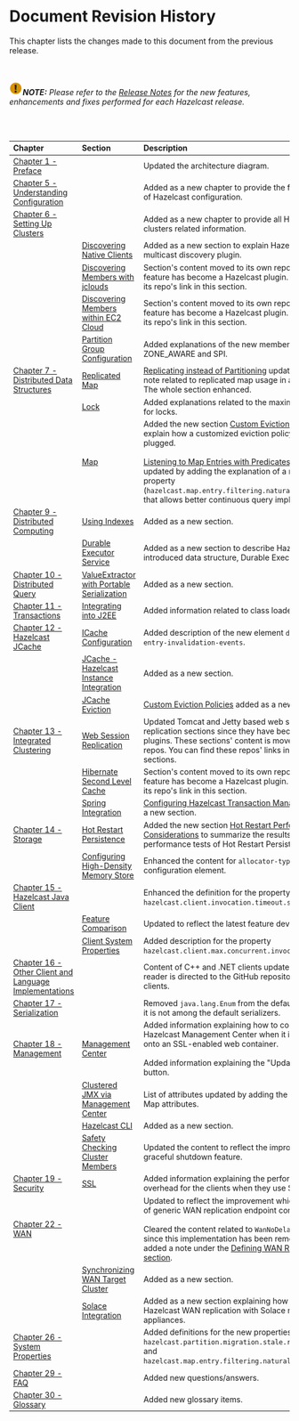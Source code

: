 

# Document Revision History

This chapter lists the changes made to this document from the previous release.

<br></br>
![image](images/NoteSmall.jpg)***NOTE:*** *Please refer to the <a href="http://docs.hazelcast.org/docs/release-notes/" target="_blank">Release Notes</a> for the new features, enhancements and fixes performed for each Hazelcast release.*

<br></br>

|Chapter|Section|Description|
|:-------|:-------|:-----------|
|[Chapter 1 - Preface](#preface)||Updated the architecture diagram.|
|[Chapter 5 - Understanding Configuration](#understanding-configuration)||Added as a new chapter to provide the fundamentals of Hazelcast configuration.
|[Chapter 6 - Setting Up Clusters](#setting-up-clusters)||Added as a new chapter to provide all Hazelcast clusters related information.
||[Discovering Native Clients](#discovering-native-clients)|Added as a new section to explain Hazelcast's multicast discovery plugin.
||[Discovering Members with jclouds](#discovering-members-with-jclouds)|Section's content moved to its own repo since this feature has become a Hazelcast plugin. You can find its repo's link in this section.
||[Discovering Members within EC2 Cloud](#discovering-members-within-ec2-cloud)|Section's content moved to its own repo since this feature has become a Hazelcast plugin. You can find its repo's link in this section.
||[Partition Group Configuration](#partition-group-configuration)|Added explanations of the new member group types ZONE_AWARE and SPI.
|[Chapter 7 - Distributed Data Structures](#distributed-data-structures)|[Replicated Map](#replicated-map)|[Replicating instead of Partitioning](#replicating-instead-of-partitioning) updated by adding a note related to replicated map usage in a lite member. The whole section enhanced.
||[Lock](#lock)| Added explanations related to the maximum lease time for locks.
||[Map](#map)| Added the new section [Custom Eviction Policy](#custom-eviction-policy) to explain how a customized eviction policy can be plugged.<br></br>[Listening to Map Entries with Predicates](#listening-to-map-entries-with-predicates) section updated by adding the explanation of a new system property (`hazelcast.map.entry.filtering.natural.event.types`) that allows better continuous query implementations.
|[Chapter 9 - Distributed Computing](#distributed-computing)|[Using Indexes](#using-indexes)| Added as a new section.
||[Durable Executor Service](#durable-executor-service)|Added as a new section to describe Hazelcast's newly introduced data structure, Durable Executor Service.
|[Chapter 10 - Distributed Query](#distributed-query)|[ValueExtractor with Portable Serialization](#valueExtractor-with-portable-serialization)| Added as a new section.
|[Chapter 11 - Transactions](#transactions)|[Integrating into J2EE](#integrating-into-j2ee)| Added information related to class loaders.
|[Chapter 12 - Hazelcast JCache](#hazelcast-jcache)|[ICache Configuration](#icache-configuration)| Added description of the new element `disable-per-entry-invalidation-events`.
||[JCache - Hazelcast Instance Integration](#jcache-hazelcast-instance-integration)| Added as a new section.
||[JCache Eviction](#jcache-eviction)| [Custom Eviction Policies](#custom-eviction-policies) added as a new section.
|[Chapter 13 - Integrated Clustering](#integrated-clustering)|[Web Session Replication](#web-session-replication)| Updated Tomcat and Jetty based web session replication sections since they have become Hazelcast plugins. These sections' content is moved to their own repos. You can find these repos' links in the related sections.
||[Hibernate Second Level Cache](#hibernate-second-level-cache)|Section's content moved to its own repo since this feature has become a Hazelcast plugin. You can find its repo's link in this section.
||[Spring Integration](#spring-integration)|[Configuring Hazelcast Transaction Manager](#configuring-hazelcast-transaction-manager) added as a new section.
|[Chapter 14 - Storage](#storage)|[Hot Restart Persistence](#hot-restart-persistence)|Added the new section [Hot Restart Performance Considerations](#hot-restart-performance-considerations) to summarize the results of performance tests of Hot Restart Persistence.
||[Configuring High-Density Memory Store](#configuring-high-density-memory-store)|Enhanced the content for `allocator-type` configuration element.
|[Chapter 15 - Hazelcast Java Client](#hazelcast-java-client)||Enhanced the definition for the property `hazelcast.client.invocation.timeout.seconds`.
||[Feature Comparison](#hazelcast-clients-feature-comparison)|Updated to reflect the latest feature developments.
||[Client System Properties](#client-system-properties)|Added description for the property `hazelcast.client.max.concurrent.invocations`.
|[Chapter 16 - Other Client and Language Implementations](#other-client-and-language-implementations)||Content of C++ and .NET clients updated so that the reader is directed to the GitHub repositories of these clients.
|[Chapter 17 - Serialization](#serialization)||Removed `java.lang.Enum` from the default types since it is not among the default serializers.
|[Chapter 18 - Management](#management)|[Management Center](#management-center)|Added information explaining how to configure Hazelcast Management Center when it is deployed onto an SSL-enabled web container.<br></br>Added information explaining the "Update License" button.
||[Clustered JMX via Management Center](#clustered-jmx-via-management-center)| List of attributes updated by adding the Replicated Map attributes.
||[Hazelcast CLI](#hazelcast-cli)|Added as a new section.
||[Safety Checking Cluster Members](#safety-checking-cluster-members)|Updated the content to reflect the improvements in graceful shutdown feature.
|[Chapter 19 - Security](#security)|[SSL](#ssl)|Added information explaining the performance overhead for the clients when they use SSL.
|[Chapter 22 - WAN](#wan)||Updated to reflect the improvement which is the ability of generic WAN replication endpoint configurations.<br></br>Cleared the content related to `WanNoDelayReplication`  since this implementation has been removed, and added a note under the [Defining WAN Replication section](#defining-wan-replication).
||[Synchronizing WAN Target Cluster](#synchronizing-wan-target-cluster)|Added as a new section.
||[Solace Integration](#solace-integration)|Added as a new section explaining how to integrate Hazelcast WAN replication with Solace messaging appliances.
|[Chapter 26 - System Properties](#system-properties)||Added definitions for the new properties `hazelcast.partition.migration.stale.read.disabled` and `hazelcast.map.entry.filtering.natural.event.types`.|
|[Chapter 29 - FAQ](#frequently-asked-questions)||Added new questions/answers.|
|[Chapter 30 - Glossary](#glossary)||Added new glossary items.|



<br> </br>

